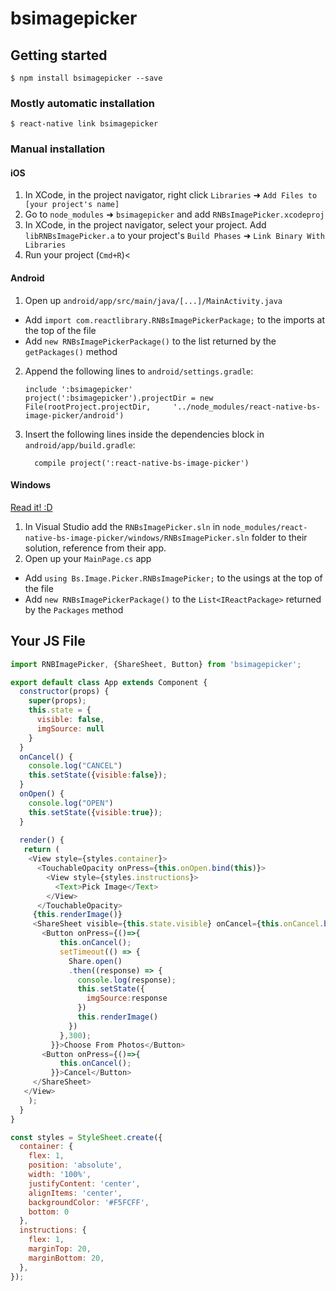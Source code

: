 
# bsimagepicker

## Getting started

`$ npm install bsimagepicker --save`

### Mostly automatic installation

`$ react-native link bsimagepicker`

### Manual installation


#### iOS

1. In XCode, in the project navigator, right click `Libraries` ➜ `Add Files to [your project's name]`
2. Go to `node_modules` ➜ `bsimagepicker` and add `RNBsImagePicker.xcodeproj`
3. In XCode, in the project navigator, select your project. Add `libRNBsImagePicker.a` to your project's `Build Phases` ➜ `Link Binary With Libraries`
4. Run your project (`Cmd+R`)<

#### Android

1. Open up `android/app/src/main/java/[...]/MainActivity.java`
  - Add `import com.reactlibrary.RNBsImagePickerPackage;` to the imports at the top of the file
  - Add `new RNBsImagePickerPackage()` to the list returned by the `getPackages()` method
2. Append the following lines to `android/settings.gradle`:
  	```
  	include ':bsimagepicker'
  	project(':bsimagepicker').projectDir = new File(rootProject.projectDir, 	'../node_modules/react-native-bs-image-picker/android')
  	```
3. Insert the following lines inside the dependencies block in `android/app/build.gradle`:
  	```
      compile project(':react-native-bs-image-picker')
  	```

#### Windows
[Read it! :D](https://github.com/ReactWindows/react-native)

1. In Visual Studio add the `RNBsImagePicker.sln` in `node_modules/react-native-bs-image-picker/windows/RNBsImagePicker.sln` folder to their solution, reference from their app.
2. Open up your `MainPage.cs` app
  - Add `using Bs.Image.Picker.RNBsImagePicker;` to the usings at the top of the file
  - Add `new RNBsImagePickerPackage()` to the `List<IReactPackage>` returned by the `Packages` method

## Your JS File

```javascript
import RNBImagePicker, {ShareSheet, Button} from 'bsimagepicker';

export default class App extends Component {
  constructor(props) {
    super(props);
    this.state = {
      visible: false,
      imgSource: null
    }
  }
  onCancel() {
    console.log("CANCEL")
    this.setState({visible:false});
  }
  onOpen() {
    console.log("OPEN")
    this.setState({visible:true});
  }
  
  render() {
   return (
    <View style={styles.container}>
      <TouchableOpacity onPress={this.onOpen.bind(this)}>
        <View style={styles.instructions}>
          <Text>Pick Image</Text>
        </View>
      </TouchableOpacity>
     {this.renderImage()}
     <ShareSheet visible={this.state.visible} onCancel={this.onCancel.bind(this)}>
       <Button onPress={()=>{
           this.onCancel();
           setTimeout(() => {
             Share.open()
             .then((response) => {
               console.log(response);
               this.setState({
                 imgSource:response
               })
               this.renderImage()
             })
           },300);
         }}>Choose From Photos</Button>
       <Button onPress={()=>{
           this.onCancel();
         }}>Cancel</Button>
     </ShareSheet>
   </View>
    );
  }
}

const styles = StyleSheet.create({
  container: {
    flex: 1,
    position: 'absolute',
    width: '100%',
    justifyContent: 'center',
    alignItems: 'center',
    backgroundColor: '#F5FCFF',
    bottom: 0
  },
  instructions: {
    flex: 1,
    marginTop: 20,
    marginBottom: 20,
  },
});

```
